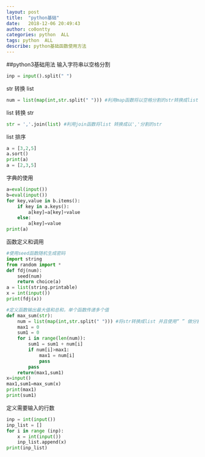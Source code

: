 ```yaml
---
layout: post
title:  "python基础"
date:   2018-12-06 20:49:43 
author: co0ontty
categories: python  ALL
tags: python  ALL
describe: python基础函数使用方法
---
```

##python3基础用法
输入字符串以空格分割  
```python
inp = input().split(" ")
```
str 转换 list  
```python
num = list(map(int,str.split(" "))) #利用map函数将以空格分割的str转换成list
```
list 转换 str
```python
str = ','.join(list) #利用join函数将list 转换成以','分割的str
```
list 排序
```python
a = [3,2,5]
a.sort()
print(a)
a = [2,3,5]
```
字典的使用  
```python
a=eval(input())
b=eval(input())
for key,value in b.items():
    if key in a.keys():
        a[key]=a[key]+value
    else:
        a[key]=value
print(a)
```
函数定义和调用  
```python
#使用seed函数随机生成密码
import string
from random import *
def fdj(num):
	seed(num)
	return choice(a)
a = list(string.printable)
x = int(input())
print(fdj(x))

#定义函数输出最大值和总和，单个函数传递多个值
def max_sum(str):
	num = list(map(int,str.split(" "))) #将str转换成list 并且使用“ ” 做分割
	max1 = 0
	sum1 = 0
	for i in range(len(num)):
		sum1 = sum1 + num[i]
		if num[i]>max1:
			max1 = num[i]
			pass
		pass
	return(max1,sum1)
x=input()
max1,sum1=max_sum(x)
print(max1)
print(sum1)
```
定义需要输入的行数
```python
inp = int(input())
inp_list = []
for i in range (inp):
	x = int(input())
	inp_list.append(x)
print(inp_list)
	
```